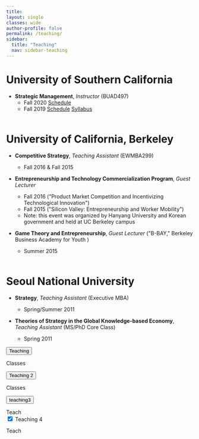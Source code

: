 ```yaml
---
title: 
layout: single
classes: wide
author-profile: false
permalink: /teaching/
sidebar:
  title: "Teaching"
  nav: sidebar-teaching
---
```

<div style="margin-top:10px;"></div> <!-- -30px -->

# University of Southern California

+ **Strategic Management**, *Instructor* (BUAD497)
  + Fall 2020 <a href="https://classes.usc.edu/term-20203/course/buad-497/" class="btn btn--info btn--small">Schedule</a>
  + Fall 2019 <a href="https://classes.usc.edu/term-20193/course/buad-497/" class="btn btn--info btn--small">Schedule</a>
  <a href="https://web-app.usc.edu/soc/syllabus/20193/15102.pdf" class="btn btn--warning btn--small">Syllabus</a><br><br>

# University of California, Berkeley

+ **Competitive Strategy**, *Teaching Assistant* (EWMBA299)
  + Fall 2016 & Fall 2015

+ **Entrepreneurship and Technology Commercialization Program**, *Guest Lecturer*<br />  
  + Fall 2016 ("Product Market Competition and Incentivizing Technological Innovation")
  + Fall 2015 ("Silicon Valley: Entrepreneurship and Worker Mobility")
  + Note: this event was organized by Hanyang University and Korean government and held at UC Berkeley campus

+ **Game Theory and Entrepreneurship**, *Guest Lecturer* ("B-BAY," Berkeley Business Academy for Youth )
  + Summer 2015<br><br>

# Seoul National University

+ **Strategy**, *Teaching Assistant* (Executive MBA)
  + Spring/Summer 2011

+ **Theories of Strategy in the Global Knowledge-based Economy**, *Teaching Assistant* (MS/PhD Core Class)
  + Spring 2011











<button type="button" class="btn btn-primary" data-toggle="collapse" data-target="#demo">Teaching</button>
  <div id="demo" class="collapse">
    Classes
  </div>
  
<button type="button" class="collapsible">Teaching 2</button>
<div class="content">
  <p>Classes</p>
</div>

<button class="btn btn-primary collapsed" data-toggle="collapse" data-target="#ce1">teaching3</button>
<div class="collapse" id="ce1">
  <div class="card card-body">
    Teach
  </div>
  </div>
  
<input id="toggle" type="checkbox" checked>
  <abst for="toggle">Teaching 4</label>
  <div id="expand">
    <section>
      <p>Teach</p>
    </section>
  </div>
